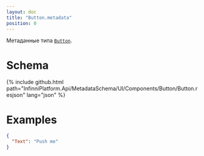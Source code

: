 ```yaml
---
layout: doc
title: "Button.metadata"
position: 0
---
```


Метаданные типа [`Button`](../).

# Schema

{% include github.html path="InfinniPlatform.Api/MetadataSchema/UI/Components/Button/Button.resjson" lang="json" %}

# Examples

```json
{
  "Text": "Push me"
}
```
